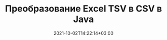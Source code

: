 ---
############################# Static ############################
layout: "autogen-gist"
date: 2021-10-02T14:22:14+03:00
draft: false
path: "ru/total/java/conversion/tsv-to-csv/"
other_out_formats: "PDF DOC DOCX DOCM DOT DOTX DOTM TXT RTF HTML HTM MHTML MHT XLS XLSX XLSM XLSB XLT XLTX XLTM XLAM CSV TSV DIF SXC FODS PPT PPTX PPS PPSX PPSM POT POTX PPTM POTM ODT OTT OTP ODP ODS EMZ WMZ SVG SVGZ XPS TEX DCM WMF EMF BMP PNG GIF JPEG TIFF ICO WEBP JP2 TGA PSB PSD EPUB MD XML JSON DICOM FODP JPG"
ad_headline: "Преобразование Java TSV в CSV"
ad_description: "API преобразования документов TSV в CSV для Java | Поддерживается более 100 форматов файлов"

############################# Head ############################
head_title: "Преобразование Excel TSV в CSV с помощью API преобразования электронных таблиц Java"
head_description: "100% собственная библиотека преобразования документов Java для преобразования электронных таблиц Excel TSV в CSV и более 100 других форматов файлов изображений и документов в приложениях Java."

############################# Header ############################
title: "Преобразование Excel TSV в CSV в Java"
description: "Используя встроенную библиотеку преобразования документов Excel — конвертируйте TSV в CSV и более 100 других форматов файлов в любом типе приложений на основе Java с максимальной точностью. Работайте с расширенным набором функций преобразования документов, чтобы оставаться под контролем и настраивать внешний вид преобразованных документов по своему вкусу. Программно конвертируйте все популярные форматы листов Excel в документы Word, презентации PowerPoint, PDF, Photoshop, электронные книги, веб-файлы и файлы изображений и из них без использования каких-либо внешних API или программного обеспечения. Работая с API преобразования Java в Excel, вы можете легко преобразовать весь документ сразу или выбрать определенные страницы исходного документа на основе выбранных диапазонов страниц или разных номеров страниц, чтобы легко преобразовать документ в поддерживаемый формат."

############################# SubMenu ############################
submenu:
    enable: false

############################# Content ############################
content:
    enable: true
    block:
    - title_left: "Как конвертировать TSV в CSV на Java"
      content_left: |
          Выполните преобразование файлов TSV в CSV на Java, выполнив три простых шага. Просмотрите преобразованный документ как есть или визуализируйте его для просмотра в формате HTML без какой-либо зависимости от внешнего программного обеспечения.

          -   Создайте новый экземпляр класса **Converter** и загрузите файл TSV.
          -   Установите **ConvertOptions** для типа документа CSV.
          -   Вызов метода **Convert** экземпляра класса **Converter** для преобразования в CSV
          -   Установить параметры для просмотра HTML
          -   Создайте объект **Viewer** для просмотра преобразованного CSV в формате HTML.
          
      title_right: "Инструкции по загрузке и установке"
      content_right: |
          Вам потребуются пространства имен `GroupDocs.Conversion` и `GroupDocs.Viewer` для преобразования более 100 документов и форматов файлов изображений, таких как PDF, Microsoft Word, Excel, PowerPoint, Project, Visio, Outlook, HTML и диаграммы. Изучите другие [Java API для документов Office](https://products.conholdate.com/total/java/), предлагаемые Conholdate.Total.
          
          Получите соответствующие файлы сборки из [загрузок](https://downloads.conholdate.com/total/java) или загрузите весь пакет из [Maven](https://repository.conholdate.com/webapp/#/artifacts/browse/tree/General/repo), чтобы добавить `Conholdate.Total` прямо в вашу рабочую область.
          
      gisthash: "675fd7fb45acf595fd9f872593eb2899"
      gistfile: "excel-worksheet-to-pdf-conversion.java"

    - title_left: "Преобразование Excel в PDF/Word/HTML/PPTX"
      content_left: |
          Преобразуйте свой рабочий лист Excel в другие популярные форматы документов, такие как PDF, HTML, презентации PowerPoint и форматы файлов обработки Word на Java. Загрузите исходный файл электронной таблицы Excel (XLS, XLSX) и сохраните его как преобразованный документ в различных поддерживаемых форматах файлов.

          -   Создайте новый экземпляр класса **Converter** и загрузите **XLSX** в качестве входного файла.
          -   Создайте правильный класс **ConvertOptions**, например. (**PdfConvertOptions** для преобразования в PDF, **WordProcessingConvertOptions** для преобразования в форматы Word, **MarkupConvertOptions** для преобразования в HTML, **PresentationConvertOptions** для преобразования в форматы PowerPoint)
          -   Вызвать метод **Convert** экземпляра класса **Converter** для преобразования в формат документа PDF/HTML/PPTX или DOCX.
          
      title_right: "Преобразование всего документа или отдельных страниц"
      content_right: |
          Использование API преобразования документов для Java очень просто и не зависит от платформы, поскольку не требует установки каких-либо внешних приложений, таких как Microsoft Office, для выполнения преобразования из Excel в другие форматы файлов. Выберите список нужных страниц на основе различных номеров страниц или преобразуйте последовательный диапазон страниц в один из поддерживаемых форматов документов.
          
          Загружайте исходные документы, используя расширенные параметры для управления комментариями, аннотациями, водяными знаками и паролями в защищенных документах в процессе преобразования файлов. Вы также можете настроить внешний вид преобразованных документов, используя гибкий набор функций работы с документами.
          
      gisthash: "675fd7fb45acf595fd9f872593eb2899"
      gistfile: "excel-to-pdf-word-html-powerpoint-conversion.java"
          
    - title_left: "Конвертировать защищенный паролем TSV в CSV"
      content_left: |
          Аккуратно загружайте и конвертируйте документы, защищенные паролем, в приложениях на основе Java. API преобразования форматов файлов также поддерживает визуализацию удаленных документов из различных источников, включая S3, Blob, FTP, Stream, URL или локальный диск.

          -   Создайте новый экземпляр класса **Converter** и передайте путь к исходному документу.
          -   Создайте правильный класс **ConvertOptions**, например. (PdfConvertOptions, WordProcessingConvertOptions, SpreadsheetConvertOptions и т. д.)
          -   Вызовите метод **Convert** экземпляра класса **Converter** и передайте имя файла для преобразованного документа
        
      title_right: "Извлечение информации из исходного документа"
      content_right: |
          Функция извлечения информации о документах не только позволяет получить основную информацию об исходном файле документа, но также поддерживает извлечение некоторой ценной информации, специфичной для формата файла, такой как даты начала и окончания проекта файла Microsoft Project, любые ограничения печати документа PDF, список папок, заключенных в файле данных Outlook и т. д.

          Преобразуйте популярные форматы файлов документов в различных операционных системах, таких как Windows, Linux или macOS, используя среды разработки, такие как NetBeans, IntelliJ IDEA и Eclipse.
          
      gisthash: "35e23082b8fa43502d6784c38947eef1"
      gistfile: "password-protected-word-document-to-pdf-conversion.java"

    - title_left: "Добавить водяной знак в Excel и преобразовать в PDF"
      content_left: |
          API преобразования документов Java позволяет точно преобразовывать документы листа Excel точно так же, как исходный файл, и применять текстовый водяной знак к преобразованным страницам документа. Используйте параметры водяного знака, такие как шрифт, цвет, ширина, высота, фон и угол поворота, при добавлении текстового водяного знака в документ Excel и преобразовании в файл PDF.

          -   Создайте новый экземпляр класса **Converter** и загрузите входной документ.
          -   Создайте правильный класс **ConvertOptions**, например. (PdfConvertOptions, WordProcessingConvertOptions, SpreadsheetConvertOptions и т. д.)
          -   Задайте свойство **Водяной знак** экземпляра **ConvertOptions**.
          -   Укажите свойства водяного знака (цвет, ширина, текст, высота и т. д.)
          -   Вызов метода **Convert** экземпляра класса **Converter** для преобразования в PDF
        
      title_right: "Кэширование результатов преобразованного документа"
      content_right: |
          В некоторых случаях размер преобразованного документа больше, и для преобразования требуется время. Библиотека преобразования документов предлагает функцию кэширования для эффективного управления такими ситуациями и ускорения повторяющегося процесса преобразования. Включите интерфейс ICache для работы с настраиваемой реализацией кэша с помощью точки расширения и управляйте преобразованием кэша по своему усмотрению.

          Результат преобразования по умолчанию сохраняется на локальном диске, но любой тип кэш-хранилища может поддерживаться путем реализации соответствующих интерфейсов, таких как Amazon S3, Dropbox, Google Drive, Windows Azure, Reddis или любой другой.
          
      gisthash: "6999e55b491eea2906d7fefe2e636e33"
      gistfile: "add-watermark-to-excel-worksheet-and-convert-to-pdf.java"
############################# About Formats ############################
about_formats:
    enable: false
############################# More Formats ############################
more_formats:
    enable: true
    auto: false
    other_out_formats: PDF DOC DOCX DOCM DOT DOTX DOTM TXT RTF HTML HTM MHTML MHT XLS XLSX XLSM XLSB XLT XLTX XLTM XLAM CSV TSV DIF SXC FODS PPT PPTX PPS PPSX PPSM POT POTX PPTM POTM ODT OTT OTP ODP ODS EMZ WMZ SVG SVGZ XPS TEX DCM WMF EMF BMP PNG GIF JPEG TIFF ICO WEBP JP2 TGA PSB PSD EPUB MD XML JSON DICOM FODP JPG
############################# Back to top ###############################
back_to_top:
  enable: true
---